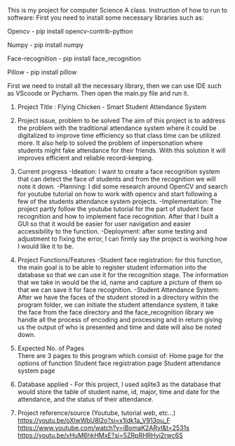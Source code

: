 This is my project for computer Science A class. 
Instruction of how to run to software:
First you need to install some necessary libraries such as:  

Opencv - pip install opencv-contrib-python

Numpy - pip install numpy

Face-recognition - pip install face_recognition

Pillow - pip install pillow 

First we need to install all the necessary library, then we can use IDE such as VScoode or Pycharm. Then open the main.py file and run it.


1. Project Title : Flying Chicken - Smart Student Attendance System


2. Project issue, problem to be solved
		The aim of this project is to address the problem with the traditional attendance system where it could be digitalized to improve time efficiency so that class time can be utilized more. It also help to solved the problem of impersonation where students might fake attendance for their friends. With this solution it will improves efficient and reliable record-keeping. 


3. Current progress 
		-Ideation: I want to create a face recognition system that can detect the face of students and from the recognition we will note it down. 
		-Planning: I did some research around OpenCV and search for youtube tutorial on how to work with opencv and start following a few of the students attendance system projects. 
		-Implementation: The project partly follow the youtube tutorial for the part of student face recognition and how to implement face recognition. After that I built a GUI so that it would be easier for user navigation and easier accessibility to the function.
		-Deployment: after some testing and adjustment to fixing the error, I can firmly say the project is working how I would like it to be. 



4. Project Functions/Features
-Student face registration: for this function, the main goal is to be able to register student information into the database so that we can use it for the recognition stage. The information that we take in would be the id, name and capture a picture of them so that we can save it for face recognition. 
-Student Attendance System: After we have the faces of the student stored in a directory within the program folder, we can initiate the student attendance system, it take the face from the face directory and the face_recognition library we handle all the process of encoding and processing and in return giving us the output of who is presented and time and date will also be noted down. 


5. Expected No. of Pages 	
There are 3 pages to this program which consist of:
Home page for the options of function
Student face registration page
Student attendance system page


6. Database applied
		- For this project, I used sqlite3 as the database that would store the table of student name, id, major, time and date for the attendance, and the status of their attendance. 


7. Project reference/source (Youtube, tutorial web, etc...)
	https://youtu.be/oXlwWbU8l2o?si=x1Idk1a_V913ou_F
	https://www.youtube.com/watch?v=iBomaK2ARyI&t=2531s
https://youtu.be/vHuM6hkHMxE?si=5ZRpRHRHyi2rwc6S
